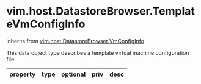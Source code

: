 vim.host.DatastoreBrowser.TemplateVmConfigInfo
==============================================
inherits from [vim.host.DatastoreBrowser.VmConfigInfo](docs/vim.host.DatastoreBrowser.VmConfigInfo.md)


This data object type describes a template virtual machine configuration file.

| property | type | optional | priv | desc |
|:---------|:-----|:---------|:-----|:-----|


